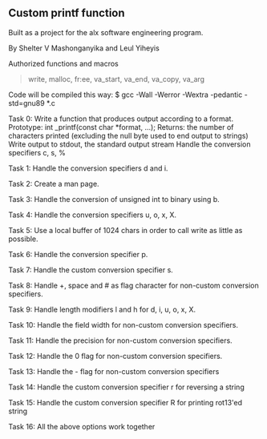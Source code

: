 Custom printf function 
------------------------------------------------------------------------------------------------
Built as a project for the alx software engineering program. 

By Shelter V  Mashonganyika and Leul Yiheyis

Authorized functions and macros
> write, malloc, fr:ee, va_start, va_end, va_copy, va_arg

Code will be compiled this way:
$ gcc -Wall -Werror -Wextra -pedantic -std=gnu89 *.c

Task 0: Write a function that produces output according to a format.
	Prototype: int _printf(const char *format, ...);
	Returns: the number of characters printed
		(excluding the null byte used to end output to strings)
	Write output to stdout, the standard output stream
	Handle the conversion specifiers c, s, %

Task 1: Handle the conversion specifiers d and i.

Task 2: Create a man page.

Task 3: Handle the conversion of unsigned int to binary using b.

Task 4: Handle the conversion specifiers u, o, x, X.

Task 5: Use a local buffer of 1024 chars in order to call write as little as possible.

Task 6: Handle the conversion specifier p.

Task 7: Handle the custom conversion specifier s.

Task 8: Handle +, space and # as flag character for non-custom conversion specifiers.

Task 9: Handle length modifiers l and h for d, i, u, o, x, X.

Task 10: Handle the field width for non-custom conversion specifiers.

Task 11: Handle the precision for non-custom conversion specifiers.

Task 12: Handle the 0 flag for non-custom conversion specifiers.

Task 13: Handle the - flag for non-custom conversion specifiers

Task 14: Handle the custom conversion specifier r for reversing a string

Task 15: Handle the custom conversion specifier R for printing rot13'ed string

Task 16: All the above options work together
